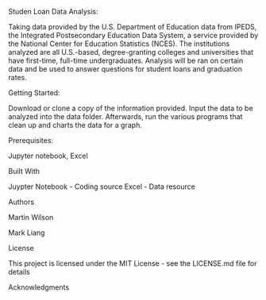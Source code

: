 Studen Loan Data Analysis:

Taking data provided by the U.S. Department of Education data from IPEDS, the Integrated Postsecondary Education Data System, a service provided by the National Center for Education Statistics (NCES). The institutions analyzed are all U.S.-based, degree-granting colleges and universities that have first-time, full-time undergraduates. Analysis will be ran on certain data and be used to answer questions for student loans and graduation rates.

Getting Started:

Download or clone a copy of the information provided. Input the data to be analyzed into the data folder. Afterwards, run the various programs that clean up and charts the data for a graph.

Prerequisites: 

Jupyter notebook, Excel

Built With

Juypter Notebook - Coding source
Excel - Data resource

Authors


Martin Wilson

Mark Liang

License

This project is licensed under the MIT License - see the LICENSE.md file for details

Acknowledgments
